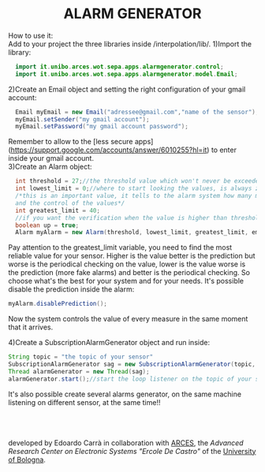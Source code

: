 <div align="center">
  <h1>ALARM GENERATOR</h1>
</div>
How to use it:<br>
Add to your project the three libraries inside /interpolation/lib/.
1)Import the library:<br>

  ```java
    import it.unibo.arces.wot.sepa.apps.alarmgenerator.control;
    import it.unibo.arces.wot.sepa.apps.alarmgenerator.model.Email;
  ```
2)Create an Email object and setting the right configuration of your gmail account:

  ```java
    Email myEmail = new Email("adressee@gmail.com","name of the sensor");
    myEmail.setSender("my gmail account");
    myEmail.setPassword("my gmail account password");
  ```
  Remember to allow to the [less secure apps] (https://support.google.com/accounts/answer/6010255?hl=it)
 to enter inside your gmail account. <br>
3)Create an Alarm object:

```java
  int threshold = 27;//the threshold value which won't never be exceeded
  int lowest_limit = 0;//where to start looking the values, is always zero(except that in some case)
  /*this is an important value, it tells to the alarm system how many measures have to pass before the prevision
  and the control of the values*/
  int greatest_limit = 40; 
  //if you want the verification when the value is higher than threshold else the set up false
  boolean up = true;
  Alarm myAlarm = new Alarm(threshold, lowest_limit, greatest_limit, email, up);
```
 Pay attention to the greatest_limit variable, you need to find the most reliable value for your sensor. Higher is the value 
 better is the prediction but worse is the periodical checking on the value, lower is the value worse is the prediction (more 
 fake alarms) and better is the periodical checking. So choose what's the best for your system and for your needs.
 It's possible disable the prediction inside the alarm:
 ```java
 myAlarm.disablePrediction();
 ```
 Now the system controls the value of every measure in the same moment that it arrives.
 
 4)Create a SubscriptionAlarmGenerator object and run inside:
 ```java
 String topic = "the topic of your sensor"
 SubscriptionAlarmGenerator sag = new SubscriptionAlarmGenerator(topic, myAlarm);
 Thread alarmGenerator = new Thread(sag);
 alarmGenerator.start();//start the loop listener on the topic of your sensor
 ```
 It's also possible create several alarms generator, on the same machine listening on different sensor, at the same time!!
 
 <br><br><br>
 developed by Edoardo Carrà in collaboration with [ARCES](http://www.arces.unibo.it), the *Advanced Research Center on Electronic Systems "Ercole De Castro"* of the [University of Bologna](http://www.unibo.it).
 
